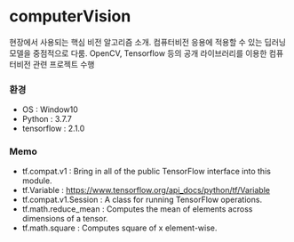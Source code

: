 # computerVision
현장에서 사용되는 핵심 비전 알고리즘 소개. 컴퓨터비전 응용에 적용할 수 있는 딥러닝 모델을 중점적으로 다룸.  OpenCV, Tensorflow 등의 공개 라이브러리를 이용한 컴퓨터비전 관련 프로젝트 수행


### 환경
- OS : Window10
- Python : 3.7.7
- tensorflow : 2.1.0
### Memo
- tf.compat.v1 : Bring in all of the public TensorFlow interface into this module.
- tf.Variable : https://www.tensorflow.org/api_docs/python/tf/Variable
- tf.compat.v1.Session : A class for running TensorFlow operations.
- tf.math.reduce_mean : Computes the mean of elements across dimensions of a tensor.
- tf.math.square : Computes square of x element-wise.